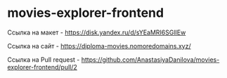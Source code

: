 # movies-explorer-frontend

Ссылка на макет - https://disk.yandex.ru/d/sYEaMRI6SGlIEw

Ссылка на сайт - https://diploma-movies.nomoredomains.xyz/

Ссылка на Pull request - https://github.com/AnastasiyaDanilova/movies-explorer-frontend/pull/2